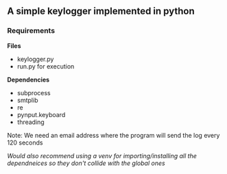 ## A simple keylogger implemented in python

### Requirements

**Files**
- keylogger.py
- run.py for execution

**Dependencies**
- subprocess
- smtplib
- re
- pynput.keyboard
- threading


Note: We need an email address where the program will send the log every 120 seconds

*Would also recommend using a venv for importing/installing all the dependneices so they don't collide with the global ones*